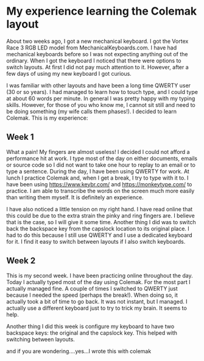 # My experience learning the Colemak layout

About two weeks ago, I got a new mechanical keyboard. I got the Vortex Race 3 RGB LED model from MechanicalKeyboards.com. I have had mechanical keyboards before so I was not expecting anything out of the ordinary. When I got the keyboard I noticed that there were options to switch layouts. At first I did not pay much attention to it. However, after a few days of using my new keyboard I got curious.

I was familiar with other layouts and have been a long time QWERTY user (30 or so years). I had managed to learn how to touch type, and I could type at about 60 words per minute. In general I was pretty happy with my typing skills. However, for those of you who know me, I cannot sit still and need to be doing something (my wife calls them phases!). I decided to learn Colemak. This is my experience:

## Week 1

What a pain! My fingers are almost useless! I decided I could not afford a performance hit at work. I type most of the day on either documents, emails or source code so I did not want to take one hour to replay to an email or to type a sentence. During the day, I have been using QWERTY for work. At lunch I practice Colemak and, when I get a break, I try to type with it to. I have been using https://www.keybr.com/ and https://monkeytype.com/ to practice. I am able to transcribe the words on the screen much more easily than writing them myself. It is definitely an experience.

I have also noticed a little tension on my right hand. I have read online that this could be due to the extra strain the pinky and ring fingers are. I believe that is the case, so I will give it some time. Another thing I did was to switch back the backspace key from the capslock location to its original place. I had to do this because I still use QWERTY and I use a dedicated keyboard for it. I find it easy to switch between layouts if I also switch keyboards.

## Week 2

This is my second week. I have been practicing online throughout the day. Today I actually typed most of the day using Colemak. For the most part I actually managed fine. A couple of times I switched to QWERTY just because I needed the speed (perhaps the break!). When doing so, it actually took a bit of time to go back. It was not instant, but I managed. I actually use a different keyboard just to try to trick my brain. It seems to help.

Another thing I did this week is configure my keyboard to have two backspace keys: the original and the capslock key. This helped with switching between layouts.

and if you are wondering....yes...I wrote this with colemak

